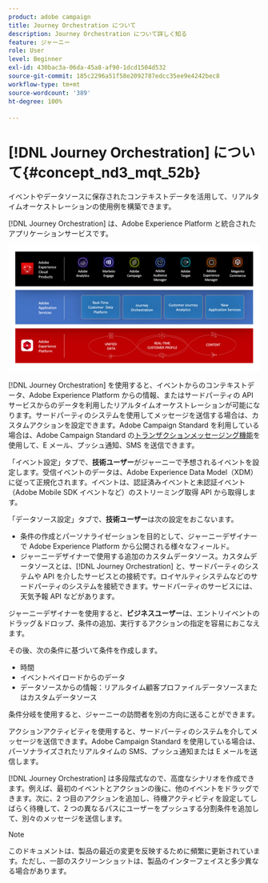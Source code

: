```yaml
---
product: adobe campaign
title: Journey Orchestration について
description: Journey Orchestration について詳しく知る
feature: ジャーニー
role: User
level: Beginner
exl-id: 430bac3a-06da-45a8-af90-1dcd1504d532
source-git-commit: 185c2296a51f58e2092787edcc35ee9e4242bec8
workflow-type: tm+mt
source-wordcount: '389'
ht-degree: 100%

---
```


# [!DNL Journey Orchestration] について{#concept_nd3_mqt_52b}

イベントやデータソースに保存されたコンテキストデータを活用して、リアルタイムオーケストレーションの使用例を構築できます。

[!DNL Journey Orchestration] は、Adobe Experience Platform と統合されたアプリケーションサービスです。

![](../assets/journeydiagram.png)

[!DNL Journey Orchestration] を使用すると、イベントからのコンテキストデータ、Adobe Experience Platform からの情報、またはサードパーティの API サービスからのデータを利用したリアルタイムオーケストレーションが可能になります。サードパーティのシステムを使用してメッセージを送信する場合は、カスタムアクションを設定できます。Adobe Campaign Standard を利用している場合は、Adobe Campaign Standard の[トランザクションメッセージング機能](https://experienceleague.adobe.com/docs/campaign-standard/using/communication-channels/transactional-messaging/getting-started-with-transactional-msg.html?lang=ja)を使用して、E メール、プッシュ通知、SMS を送信できます。

「イベント設定」タブで、**技術ユーザー**&#x200B;がジャーニーで予想されるイベントを設定します。受信イベントのデータは、Adobe Experience Data Model（XDM）に従って正規化されます。イベントは、認証済みイベントと未認証イベント（Adobe Mobile SDK イベントなど）のストリーミング取得 API から取得します。

「データソース設定」タブで、**技術ユーザー**&#x200B;は次の設定をおこないます。

* 条件の作成とパーソナライゼーションを目的として、ジャーニーデザイナーで Adobe Experience Platform から公開される様々なフィールド。
* ジャーニーデザイナーで使用する追加のカスタムデータソース。カスタムデータソースとは、[!DNL Journey Orchestration] と、サードパーティのシステムや API を介したサービスとの接続です。ロイヤルティシステムなどのサードパーティのシステムを接続できます。サードパーティのサービスには、天気予報 API などがあります。

ジャーニーデザイナーを使用すると、**ビジネスユーザー**&#x200B;は、エントリイベントのドラッグ＆ドロップ、条件の追加、実行するアクションの指定を容易におこなえます。

その後、次の条件に基づいて条件を作成します。

* 時間
* イベントペイロードからのデータ
* データソースからの情報：リアルタイム顧客プロファイルデータソースまたはカスタムデータソース

条件分岐を使用すると、ジャーニーの訪問者を別の方向に送ることができます。

アクションアクティビティを使用すると、サードパーティのシステムを介してメッセージを送信できます。Adobe Campaign Standard を使用している場合は、パーソナライズされたリアルタイムの SMS、プッシュ通知または E メールを送信します。

[!DNL Journey Orchestration] は多段階式なので、高度なシナリオを作成できます。例えば、最初のイベントとアクションの後に、他のイベントをドラッグできます。次に、2 つ目のアクションを追加し、待機アクティビティを設定してしばらく待機して、2 つの異なるパスにユーザーをプッシュする分割条件を追加して、別々のメッセージを送信します。

>[!NOTE]
>
>このドキュメントは、製品の最近の変更を反映するために頻繁に更新されています。ただし、一部のスクリーンショットは、製品のインターフェイスと多少異なる場合があります。
